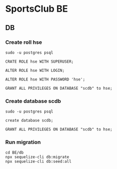 # SportsClub BE

## DB

### Create roll hse

```
sudo -u postgres psql

CRATE ROLE hse WITH SUPERUSER;

ALTER ROLE hse WITH LOGIN;

ALTER ROLE hse WITH PASSWORD 'hse';

GRANT ALL PRIVILEGES ON DATABASE "scdb" to hse;

```

### Create database scdb

```
sudo -u postgres psql

create database scdb;

GRANT ALL PRIVILEGES ON DATABASE "scdb" to hse;

```

### Run migration

```
cd BE/db
npx sequelize-cli db:migrate
npx sequelize-cli db:seed:all
```
